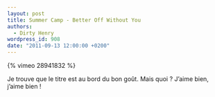 ```yaml
---
layout: post
title: Summer Camp - Better Off Without You
authors:
  - Dirty Henry
wordpress_id: 908
date: "2011-09-13 12:00:00 +0200"
---
```


{% vimeo 28941832 %}

Je trouve que le titre est au bord du bon goût. Mais quoi ? J’aime bien, j’aime
bien !
